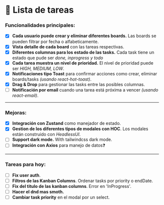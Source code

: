 # 📝 **Lista de tareas**

### Funcionalidades principales:
- [x] **Cada usuario puede crear y eliminar diferentes boards.** Las boards se pueden filtrar por fecha o alfabeticamente.
- [x] **Vista detalle de cada board** con las tareas respectivas.
- [x] **Diferentes columnas para los estado de las tasks.** Cada task tiene un estado que pude ser *done, inprogress y todo*
- [x] **Cada tarea muestra un nivel de prioridad.** El nivel de prioridad puede ser *HIGH, MEDIUM, LOW*.
- [x] **Notificaciones tipo Toast** para confirmar acciones como crear, eliminar boards/tasks
      *(usando react-hot-toast)*.
- [x] **Drag & Drop** para gestionar las tasks entre las posibles columnas.
- [ ] **Notificación por email** cuando una tarea está próxima a vencer *(usando react-email)*.
---

### Mejoras:
- [x] **Integración con Zustand** como manejador de estado.
- [x] **Gestion de los diferentes tipos de modales con HOC**. Los modales están construido con *HeadlessUI*.
- [ ] **Support dark mode.** With tailwindcss dark mode.
- [ ] **Integración con Axios** para manejo de datos❓
---

### Tareas para hoy:
- [ ] **Fix user auth**.
- [ ] **Filtros de las Kanban Columns**. Ordenar tasks por priority o endDate.
- [ ] **Fix del titulo de las kanban columns**. Error en 'InProgress'.
- [ ] **Hacer el dnd mas smoth.**
- [ ] **Cambiar task priority** en el modal por un select.
